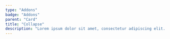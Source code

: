 ```yaml
---
type: "Addons"
badge: "Addons"
parent: "Card"
title: "Collapse"
description: "Lorem ipsum dolor sit amet, consectetur adipiscing elit. Nunc tempus laoreet leo sit amet iaculis."
---
```


<demo>
  <demovanilla src="vanilla/addons/card/collapse">
  </demovanilla>
</demo>
